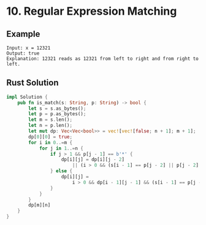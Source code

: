 <script setup>
import P10 from '../../src/components/P10.vue'
</script>

# 10. Regular Expression Matching

## Example

```
Input: x = 12321
Output: true
Explanation: 12321 reads as 12321 from left to right and from right to left.
```

<P10 />

## Rust Solution

```rust
impl Solution {
    pub fn is_match(s: String, p: String) -> bool {
        let s = s.as_bytes();
        let p = p.as_bytes();
        let m = s.len();
        let n = p.len();
        let mut dp: Vec<Vec<bool>> = vec![vec![false; n + 1]; m + 1];
        dp[0][0] = true;
        for i in 0..=m {
            for j in 1..=n {
                if j > 1 && p[j - 1] == b'*' {
                    dp[i][j] = dp[i][j - 2]
                        || (i > 0 && (s[i - 1] == p[j - 2] || p[j - 2] == b'.') && dp[i - 1][j])
                } else {
                    dp[i][j] =
                        i > 0 && dp[i - 1][j - 1] && (s[i - 1] == p[j - 1] || p[j - 1] == b'.');
                }
            }
        }
        dp[m][n]
    }
}
```
